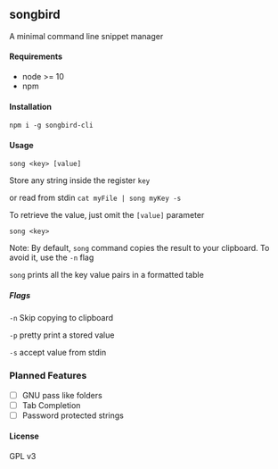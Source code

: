 ## songbird

A minimal command line snippet manager

#### Requirements
* node >= 10
* npm

#### Installation
`npm i -g songbird-cli`

#### Usage

`song <key> [value]`

Store any string inside the register `key`

or read from stdin
`cat myFile | song myKey -s`

To retrieve the value, just omit the `[value]` parameter

`song <key>`

Note: By default, `song` command copies the result to your clipboard. To avoid it, use the `-n` flag

`song` prints all the key value pairs in a formatted table

##### Flags

`-n` Skip copying to clipboard

`-p` pretty print a stored value

`-s` accept value from stdin

### Planned Features

- [ ] GNU pass like folders
- [ ] Tab Completion
- [ ] Password protected strings

#### License

GPL v3
